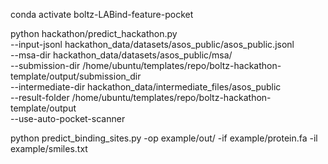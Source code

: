 conda activate boltz-LABind-feature-pocket

python hackathon/predict_hackathon.py \
    --input-jsonl hackathon_data/datasets/asos_public/asos_public.jsonl \
    --msa-dir hackathon_data/datasets/asos_public/msa/ \
    --submission-dir /home/ubuntu/templates/repo/boltz-hackathon-template/output/submission_dir \
    --intermediate-dir hackathon_data/intermediate_files/asos_public \
    --result-folder /home/ubuntu/templates/repo/boltz-hackathon-template/output  \
    --use-auto-pocket-scanner


python predict_binding_sites.py -op example/out/ -if example/protein.fa -il example/smiles.txt